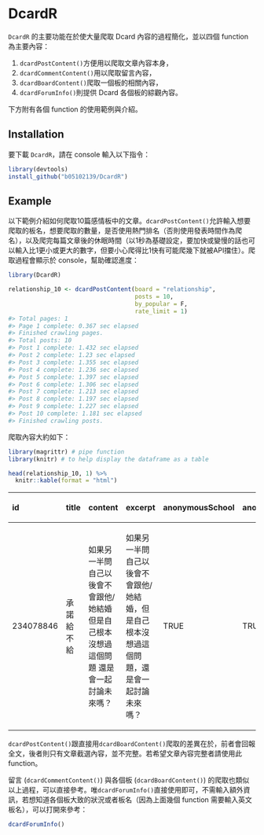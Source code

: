 
<!-- README.md is generated from README.Rmd. Please edit that file -->

# DcardR

`DcardR` 的主要功能在於使大量爬取 Dcard 內容的過程簡化，並以四個 function 為主要內容：

1)  `dcardPostContent()`方便用以爬取文章內容本身，  
2)  `dcardCommentContent()`用以爬取留言內容，  
3)  `dcardBoardContent()`爬取一個板的相關內容，  
4)  `dcardForumInfo()`則提供 Dcard 各個板的綜觀內容。

下方附有各個 function 的使用範例與介紹。

## Installation

要下載 `DcardR`，請在 console 輸入以下指令：

``` r
library(devtools)
install_github("b05102139/DcardR")
```

## Example

以下範例介紹如何爬取10篇感情板中的文章。`dcardPostContent()`允許輸入想要爬取的板名，想要爬取的數量，是否使用熱門排名（否則使用發表時間作為爬名），以及爬完每篇文章後的休眠時間（以1秒為基礎設定，要加快或變慢的話也可以輸入比1更小或更大的數字，但要小心爬得比1快有可能爬幾下就被API擋住）。爬取過程會顯示於
console，幫助確認進度：

``` r
library(DcardR)

relationship_10 <- dcardPostContent(board = "relationship",
                                    posts = 10,
                                    by_popular = F,
                                    rate_limit = 1)
#> Total pages: 1
#> Page 1 complete: 0.367 sec elapsed
#> Finished crawling pages.
#> Total posts: 10
#> Post 1 complete: 1.432 sec elapsed
#> Post 2 complete: 1.23 sec elapsed
#> Post 3 complete: 1.355 sec elapsed
#> Post 4 complete: 1.236 sec elapsed
#> Post 5 complete: 1.397 sec elapsed
#> Post 6 complete: 1.306 sec elapsed
#> Post 7 complete: 1.213 sec elapsed
#> Post 8 complete: 1.197 sec elapsed
#> Post 9 complete: 1.227 sec elapsed
#> Post 10 complete: 1.181 sec elapsed
#> Finished crawling posts.
```

爬取內容大約如下：

``` r
library(magrittr) # pipe function
library(knitr) # to help display the dataframe as a table

head(relationship_10, 1) %>%
  knitr::kable(format = "html")
```

<table>

<thead>

<tr>

<th style="text-align:left;">

id

</th>

<th style="text-align:left;">

title

</th>

<th style="text-align:left;">

content

</th>

<th style="text-align:left;">

excerpt

</th>

<th style="text-align:left;">

anonymousSchool

</th>

<th style="text-align:left;">

anonymousDepartment

</th>

<th style="text-align:left;">

pinned

</th>

<th style="text-align:left;">

forumId

</th>

<th style="text-align:left;">

replyId

</th>

<th style="text-align:left;">

createdAt

</th>

<th style="text-align:left;">

updatedAt

</th>

<th style="text-align:left;">

commentCount

</th>

<th style="text-align:left;">

likeCount

</th>

<th style="text-align:left;">

tags

</th>

<th style="text-align:left;">

topics

</th>

<th style="text-align:left;">

supportedReactions

</th>

<th style="text-align:left;">

withNickname

</th>

<th style="text-align:left;">

reportReason

</th>

<th style="text-align:left;">

hiddenByAuthor

</th>

<th style="text-align:left;">

meta

</th>

<th style="text-align:left;">

forumName

</th>

<th style="text-align:left;">

forumAlias

</th>

<th style="text-align:left;">

nsfw

</th>

<th style="text-align:left;">

replyTitle

</th>

<th style="text-align:left;">

gender

</th>

<th style="text-align:left;">

personaSubscriptable

</th>

<th style="text-align:left;">

reactions

</th>

<th style="text-align:left;">

hidden

</th>

<th style="text-align:left;">

customStyle

</th>

<th style="text-align:left;">

isSuspiciousAccount

</th>

<th style="text-align:left;">

layout

</th>

<th style="text-align:left;">

withImages

</th>

<th style="text-align:left;">

withVideos

</th>

<th style="text-align:left;">

media

</th>

<th style="text-align:left;">

reportReasonText

</th>

<th style="text-align:left;">

mediaMeta

</th>

<th style="text-align:left;">

postAvatar

</th>

<th style="text-align:left;">

school

</th>

<th style="text-align:left;">

department

</th>

<th style="text-align:left;">

categories

</th>

</tr>

</thead>

<tbody>

<tr>

<td style="text-align:left;">

234078846

</td>

<td style="text-align:left;">

承諾給不給

</td>

<td style="text-align:left;">

如果另一半問自己以後會不會跟他/她結婚 但是自己根本沒想過這個問題 還是會一起討論未來嗎？

</td>

<td style="text-align:left;">

如果另一半問自己以後會不會跟他/她結婚，但是自己根本沒想過這個問題，還是會一起討論未來嗎？

</td>

<td style="text-align:left;">

TRUE

</td>

<td style="text-align:left;">

TRUE

</td>

<td style="text-align:left;">

FALSE

</td>

<td style="text-align:left;">

42851318-b9e2-4a75-8a05-9fe180becefe

</td>

<td style="text-align:left;">

NULL

</td>

<td style="text-align:left;">

2020-07-19T11:26:43.605Z

</td>

<td style="text-align:left;">

2020-07-19T11:26:43.605Z

</td>

<td style="text-align:left;">

0

</td>

<td style="text-align:left;">

0

</td>

<td style="text-align:left;">

HIDE\_THUMBNAIL

</td>

<td style="text-align:left;">

c(“愛情”,
“感情”)

</td>

<td style="text-align:left;">

NULL

</td>

<td style="text-align:left;">

FALSE

</td>

<td style="text-align:left;">

</td>

<td style="text-align:left;">

FALSE

</td>

<td style="text-align:left;">

NA

</td>

<td style="text-align:left;">

感情

</td>

<td style="text-align:left;">

relationship

</td>

<td style="text-align:left;">

FALSE

</td>

<td style="text-align:left;">

NULL

</td>

<td style="text-align:left;">

F

</td>

<td style="text-align:left;">

TRUE

</td>

<td style="text-align:left;">

list()

</td>

<td style="text-align:left;">

FALSE

</td>

<td style="text-align:left;">

NULL

</td>

<td style="text-align:left;">

FALSE

</td>

<td style="text-align:left;">

classic

</td>

<td style="text-align:left;">

FALSE

</td>

<td style="text-align:left;">

FALSE

</td>

<td style="text-align:left;">

list()

</td>

<td style="text-align:left;">

</td>

<td style="text-align:left;">

list()

</td>

<td style="text-align:left;">

</td>

<td style="text-align:left;">

NULL

</td>

<td style="text-align:left;">

NULL

</td>

<td style="text-align:left;">

NULL

</td>

</tr>

</tbody>

</table>

`dcardPostContent()`跟直接用`dcardBoardContent()`爬取的差異在於，前者會回報全文，後者則只有文章截選內容，並不完整。若希望文章內容完整者請使用此
function。

留言 (`dcardCommentContent()`) 與各個板 (`dcardBoardContent()`)
的爬取也類似以上過程，可以直接參考。唯`dcardForumInfo()`直接使用即可，不需輸入額外資訊，若想知道各個板大致的狀況或者板名（因為上面幾個
function 需要輸入英文板名），可以打開來參考：

``` r
dcardForumInfo()
```
